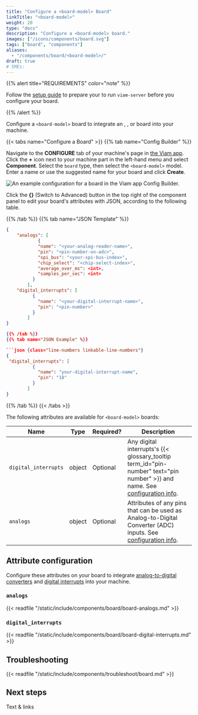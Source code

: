 ```yaml
---
title: "Configure a <board-model> Board"
linkTitle: "<board-model>"
weight: 20
type: "docs"
description: "Configure a <board-model> board."
images: ["/icons/components/board.svg"]
tags: ["board", "components"]
aliases:
  - "/components/board/<board-model>/"
draft: true
# SMEs:
---
```


{{% alert title="REQUIREMENTS" color="note" %}}

Follow the [setup guide](/installation/prepare/board1-setup) to prepare your <model-name> to run `viam-server` before you configure your <model-name> board.

{{% /alert %}}

Configure a `<board-model>` board to integrate an [<board-series-model>](http://www.example.com), [<board-series-model-1>](http://example.com), or [<board-series-model-2>](http://example.com) board into your machine.

{{< tabs name="Configure a <board-model> Board" >}}
{{% tab name="Config Builder" %}}

Navigate to the **CONFIGURE** tab of your machine's page in [the Viam app](https://app.viam.com).
Click the **+** icon next to your machine part in the left-hand menu and select **Component**.
Select the `board` type, then select the `<board-model>` model.
Enter a name or use the suggested name for your board and click **Create**.

![An example configuration for a <board-model> board in the Viam app Config Builder.](/components/board/pi-ui-config.png)

Click the **{}** (Switch to Advanced) button in the top right of the component panel to edit your board's attributes with JSON, according to the following table.

{{% /tab %}}
{{% tab name="JSON Template" %}}

````json {class="line-numbers linkable-line-numbers"}
{
    "analogs": [
            {
            "name": "<your-analog-reader-name>",
            "pin": "<pin-number-on-adc>",
            "spi_bus": "<your-spi-bus-index>",
            "chip_select": "<chip-select-index>",
            "average_over_ms": <int>,
            "samples_per_sec": <int>
          }
        ],
    "digital_interrupts": [
          {
            "name": "<your-digital-interrupt-name>",
            "pin": "<pin-number>"
          }
        ]
}

{{% /tab %}}
{{% tab name="JSON Example" %}}

```json {class="line-numbers linkable-line-numbers"}
{
 "digital_interrupts": [
          {
            "name": "your-digital-interrupt-name",
            "pin": "18"
          }
        ]
}
````

{{% /tab %}}
{{< /tabs >}}

The following attributes are available for `<board-model>` boards:

<!-- prettier-ignore -->
| Name | Type | Required? | Description |
| ---- | ---- | --------- | ----------- |
| `digital_interrupts` | object | Optional | Any digital interrupts's {{< glossary_tooltip term_id="pin-number" text="pin number" >}} and name. See [configuration info](#digital_interrupts).|
| `analogs` | object | Optional | Attributes of any pins that can be used as Analog-to-Digital Converter (ADC) inputs. See [configuration info](#analogs).|

## Attribute configuration

Configure these attributes on your board to integrate [analog-to-digital converters](#analogs) and [digital interrupts](#digital_interrupts) into your machine.

### `analogs`

{{< readfile "/static/include/components/board/board-analogs.md" >}}

### `digital_interrupts`

{{< readfile "/static/include/components/board/board-digital-interrupts.md" >}}

## Troubleshooting

{{< readfile "/static/include/components/troubleshoot/board.md" >}}

## Next steps

Text & links
